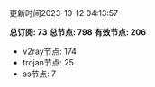 更新时间2023-10-12 04:13:57

**总订阅: 73**
**总节点: 798**
**有效节点: 206**
- v2ray节点: 174
- trojan节点: 25
- ss节点: 7
